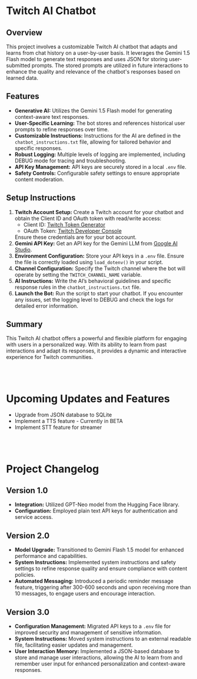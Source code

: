 <body>
    <h1>Twitch AI Chatbot</h1>
    <h2>Overview</h2>
    <p>This project involves a customizable Twitch AI chatbot that adapts and learns from chat history on a user-by-user basis. It leverages the Gemini 1.5 Flash model to generate text responses and uses JSON for storing user-submitted prompts. The stored prompts are utilized in future interactions to enhance the quality and relevance of the chatbot's responses based on learned data.</p>
    <h2>Features</h2>
    <ul>
        <li><strong>Generative AI:</strong> Utilizes the Gemini 1.5 Flash model for generating context-aware text responses.</li>
        <li><strong>User-Specific Learning:</strong> The bot stores and references historical user prompts to refine responses over time.</li>
        <li><strong>Customizable Instructions:</strong> Instructions for the AI are defined in the <code>chatbot_instructions.txt</code> file, allowing for tailored behavior and specific responses.</li>
        <li><strong>Robust Logging:</strong> Multiple levels of logging are implemented, including DEBUG mode for tracing and troubleshooting.</li>
        <li><strong>API Key Management:</strong> API keys are securely stored in a local <code>.env</code> file.</li>
        <li><strong>Safety Controls:</strong> Configurable safety settings to ensure appropriate content moderation.</li>
    </ul>
    <h2>Setup Instructions</h2>
    <ol>
        <li><strong>Twitch Account Setup:</strong> Create a Twitch account for your chatbot and obtain the Client ID and OAuth token with read/write access:
            <ul>
                <li>Client ID: <a href="https://twitchtokengenerator.com" target="_blank">Twitch Token Generator</a></li>
                <li>OAuth Token: <a href="https://dev.twitch.tv/console" target="_blank">Twitch Developer Console</a></li>
            </ul>
            Ensure these credentials are for your bot account.</li>
        <li><strong>Gemini API Key:</strong> Get an API key for the Gemini LLM from <a href="https://aistudio.google.com/app/apikey" target="_blank">Google AI Studio</a>.</li>
        <li><strong>Environment Configuration:</strong> Store your API keys in a <code>.env</code> file. Ensure the file is correctly loaded using <code>load_dotenv()</code> in your script.</li>
        <li><strong>Channel Configuration:</strong> Specify the Twitch channel where the bot will operate by setting the <code>TWITCH_CHANNEL_NAME</code> variable.</li>
        <li><strong>AI Instructions:</strong> Write the AI’s behavioral guidelines and specific response rules in the <code>chatbot_instructions.txt</code> file.</li>
        <li><strong>Launch the Bot:</strong> Run the script to start your chatbot. If you encounter any issues, set the logging level to DEBUG and check the logs for detailed error information.</li>
    </ol>
    <h2>Summary</h2>
    <p>This Twitch AI chatbot offers a powerful and flexible platform for engaging with users in a personalized way. With its ability to learn from past interactions and adapt its responses, it provides a dynamic and interactive experience for Twitch communities.</p>
    <br>
    <br>
    <h1>Upcoming Updates and Features</h1>
    <ul>
        <li>Upgrade from JSON database to SQLite</li>
        <li>Implement a TTS feature - Currently in BETA</li>
        <li>Implement STT feature for streamer</li>
    </ul>
    <br>
    <br>
    <h1>Project Changelog</h1>
    <div class="version">
        <h2>Version 1.0</h2>
        <ul>
            <li><strong>Integration:</strong> Utilized GPT-Neo model from the Hugging Face library.</li>
            <li><strong>Configuration:</strong> Employed plain text API keys for authentication and service access.</li>
        </ul>
    </div>
    <div class="version">
        <h2>Version 2.0</h2>
        <ul>
            <li><strong>Model Upgrade:</strong> Transitioned to Gemini Flash 1.5 model for enhanced performance and capabilities.</li>
            <li><strong>System Instructions:</strong> Implemented system instructions and safety settings to refine response quality and ensure compliance with content policies.</li>
            <li><strong>Automated Messaging:</strong> Introduced a periodic reminder message feature, triggering after 300-600 seconds and upon receiving more than 10 messages, to engage users and encourage interaction.</li>
        </ul>
    </div>
    <div class="version">
        <h2>Version 3.0</h2>
        <ul>
            <li><strong>Configuration Management:</strong> Migrated API keys to a <code>.env</code> file for improved security and management of sensitive information.</li>
            <li><strong>System Instructions:</strong> Moved system instructions to an external readable file, facilitating easier updates and management.</li>
            <li><strong>User Interaction Memory:</strong> Implemented a JSON-based database to store and manage user interactions, allowing the AI to learn from and remember user input for enhanced personalization and context-aware responses.</li>
        </ul>
    </div>
</body>
</html>

